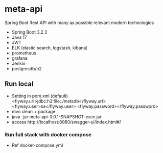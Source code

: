 # meta-api
Spring Boot Rest API with many as possible relevant modern technologies
- Spring Boot 3.2.3
- Java 17
- JWT
- ELK (elastic search, logstash, kibana)
- prometheus
- grafana
- Jenkin
- postgresdb/h2

## Run local
- Setting in pom.xml (default)
<flyway.url>jdbc:h2:file:./metadb</flyway.url>
<flyway.user>sa</flyway.user>
<flyway.password></flyway.password> 
- mvn clean + package
- java -jar meta-api-0.0.1-SNAPSHOT-exec.jar
- access http://localhost:8080/swagger-ui/index.html#/

### Run full stack with docker compose
- Ref docker-compose.yml
